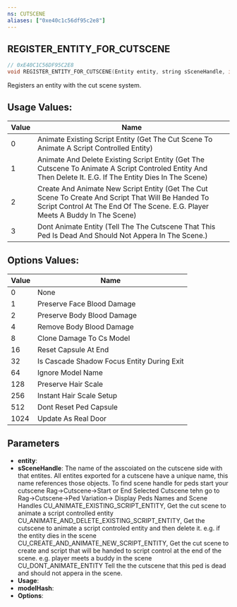 ```yaml
---
ns: CUTSCENE
aliases: ["0xe40c1c56df95c2e8"]
---
```

## REGISTER_ENTITY_FOR_CUTSCENE

```c
// 0xE40C1C56DF95C2E8
void REGISTER_ENTITY_FOR_CUTSCENE(Entity entity, string sSceneHandle, int Usage, Hash modelHash, int Options);
```

Registers an entity with the cut scene system.

## Usage Values:
| Value | Name |
| --- | --- |
| 0 | Animate Existing Script Entity (Get The Cut Scene To Animate A Script Controlled Entity) |
| 1 | Animate And Delete Existing Script Entity (Get The Cutscene To Animate A Script Controled Entity And Then Delete It. E.G. If The Entity Dies In The Scene) |
| 2 | Create And Animate New Script Entity (Get The Cut Scene To Create And Script That Will Be Handed To Script Control At The End Of The Scene. E.G. Player Meets A Buddy In The Scene) |
| 3 | Dont Animate Entity (Tell The The Cutscene That This Ped Is Dead And Should Not Appera In The Scene.) |


## Options Values:
| Value | Name |
| --- | --- |
| 0 | None |
| 1 | Preserve Face Blood Damage |
| 2 | Preserve Body Blood Damage |
| 4 | Remove Body Blood Damage |
| 8 | Clone Damage To Cs Model |
| 16 | Reset Capsule At End |
| 32 | Is Cascade Shadow Focus Entity During Exit |
| 64 | Ignore Model Name |
| 128 | Preserve Hair Scale |
| 256 | Instant Hair Scale Setup |
| 512 | Dont Reset Ped Capsule |
| 1024 | Update As Real Door |


## Parameters
* **entity**: 
* **sSceneHandle**: The name of the asscoiated on the cutscene side with that entites. All entites exported for a cutscene have a unique name, this name references those objects. To find scene handle for peds start your cutscene Rag->Cutscene->Start or End Selected Cutscene tehn go to Rag->Cutscene->Ped Variation-> Display Peds Names and Scene Handles CU_ANIMATE_EXISTING_SCRIPT_ENTITY, Get the cut scene to animate a script controlled entity CU_ANIMATE_AND_DELETE_EXISTING_SCRIPT_ENTITY, Get the cutscene to animate a script controled entity and then delete it. e.g. if the entity dies in the scene CU_CREATE_AND_ANIMATE_NEW_SCRIPT_ENTITY, Get the cut scene to create and script that will be handed to script control at the end of the scene. e.g. player meets a buddy in the scene CU_DONT_ANIMATE_ENTITY Tell the the cutscene that this ped is dead and should not appera in the scene.
* **Usage**: 
* **modelHash**: 
* **Options**: 
